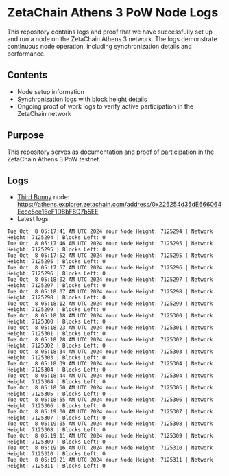 # ZetaChain Athens 3 PoW Node Logs
This repository contains logs and proof that we have successfully set up and run a node on the ZetaChain Athens 3 network. The logs demonstrate continuous node operation, including synchronization details and performance.

## Contents
- Node setup information
- Synchronization logs with block height details
- Ongoing proof of work logs to verify active participation in the ZetaChain network

## Purpose
This repository serves as documentation and proof of participation in the ZetaChain Athens 3 PoW testnet.

## Logs

- [Third Bunny](https://thirdbunny.xyz/) node: https://athens.explorer.zetachain.com/address/0x225254d35dE666064Eccc5ce16eF1D8bF8D7b5EE
- Latest logs:
```
Tue Oct  8 05:17:41 AM UTC 2024 Your Node Height: 7125294 | Network Height: 7125294 | Blocks Left: 0
Tue Oct  8 05:17:46 AM UTC 2024 Your Node Height: 7125295 | Network Height: 7125295 | Blocks Left: 0
Tue Oct  8 05:17:52 AM UTC 2024 Your Node Height: 7125295 | Network Height: 7125295 | Blocks Left: 0
Tue Oct  8 05:17:57 AM UTC 2024 Your Node Height: 7125296 | Network Height: 7125296 | Blocks Left: 0
Tue Oct  8 05:18:02 AM UTC 2024 Your Node Height: 7125297 | Network Height: 7125297 | Blocks Left: 0
Tue Oct  8 05:18:07 AM UTC 2024 Your Node Height: 7125298 | Network Height: 7125298 | Blocks Left: 0
Tue Oct  8 05:18:12 AM UTC 2024 Your Node Height: 7125299 | Network Height: 7125299 | Blocks Left: 0
Tue Oct  8 05:18:18 AM UTC 2024 Your Node Height: 7125300 | Network Height: 7125300 | Blocks Left: 0
Tue Oct  8 05:18:23 AM UTC 2024 Your Node Height: 7125301 | Network Height: 7125301 | Blocks Left: 0
Tue Oct  8 05:18:28 AM UTC 2024 Your Node Height: 7125302 | Network Height: 7125302 | Blocks Left: 0
Tue Oct  8 05:18:34 AM UTC 2024 Your Node Height: 7125303 | Network Height: 7125303 | Blocks Left: 0
Tue Oct  8 05:18:39 AM UTC 2024 Your Node Height: 7125304 | Network Height: 7125304 | Blocks Left: 0
Tue Oct  8 05:18:44 AM UTC 2024 Your Node Height: 7125304 | Network Height: 7125304 | Blocks Left: 0
Tue Oct  8 05:18:50 AM UTC 2024 Your Node Height: 7125305 | Network Height: 7125305 | Blocks Left: 0
Tue Oct  8 05:18:55 AM UTC 2024 Your Node Height: 7125306 | Network Height: 7125306 | Blocks Left: 0
Tue Oct  8 05:19:00 AM UTC 2024 Your Node Height: 7125307 | Network Height: 7125307 | Blocks Left: 0
Tue Oct  8 05:19:05 AM UTC 2024 Your Node Height: 7125308 | Network Height: 7125308 | Blocks Left: 0
Tue Oct  8 05:19:11 AM UTC 2024 Your Node Height: 7125309 | Network Height: 7125309 | Blocks Left: 0
Tue Oct  8 05:19:16 AM UTC 2024 Your Node Height: 7125310 | Network Height: 7125310 | Blocks Left: 0
Tue Oct  8 05:19:21 AM UTC 2024 Your Node Height: 7125311 | Network Height: 7125311 | Blocks Left: 0
```
